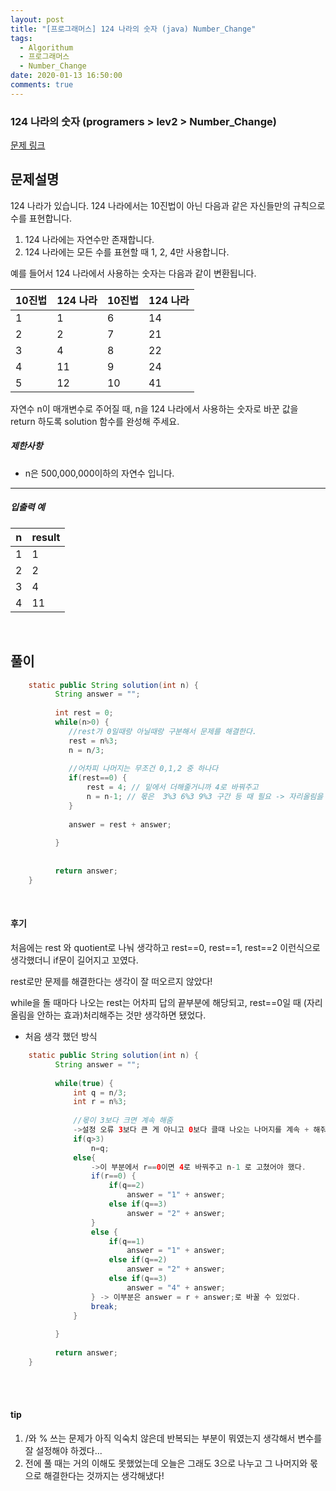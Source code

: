 ```yaml
---
layout: post
title: "[프로그래머스] 124 나라의 숫자 (java) Number_Change"
tags:
  - Algorithum
  - 프로그래머스
  - Number_Change
date: 2020-01-13 16:50:00
comments: true
---
```




### 124 나라의 숫자 (programers > lev2 > Number_Change)

[문제 링크](https://programmers.co.kr/learn/courses/30/lessons/12899 )

## 문제설명

124 나라가 있습니다. 124 나라에서는 10진법이 아닌 다음과 같은 자신들만의 규칙으로 수를 표현합니다.

1. 124 나라에는 자연수만 존재합니다.
2. 124 나라에는 모든 수를 표현할 때 1, 2, 4만 사용합니다.

예를 들어서 124 나라에서 사용하는 숫자는 다음과 같이 변환됩니다.

| 10진법 | 124 나라 | 10진법 | 124 나라 |
| ------ | -------- | ------ | -------- |
| 1      | 1        | 6      | 14       |
| 2      | 2        | 7      | 21       |
| 3      | 4        | 8      | 22       |
| 4      | 11       | 9      | 24       |
| 5      | 12       | 10     | 41       |

자연수 n이 매개변수로 주어질 때, n을 124 나라에서 사용하는 숫자로 바꾼 값을 return 하도록 solution 함수를 완성해 주세요.

##### 제한사항

- n은 500,000,000이하의 자연수 입니다.

------

##### 입출력 예

| n    | result |
| ---- | ------ |
| 1    | 1      |
| 2    | 2      |
| 3    | 4      |
| 4    | 11     |

<br>

## 풀이

```java
	static public String solution(int n) {
	      String answer = "";
	      
	      int rest = 0;
	      while(n>0) {
	    	 //rest가 0일때랑 아닐때랑 구분해서 문제를 해결한다.
	    	 rest = n%3;
	    	 n = n/3;
	    	 
	    	 //어차피 나머지는 무조건 0,1,2 중 하나다
	    	 if(rest==0) {
	    		 rest = 4; // 밑에서 더해줄거니까 4로 바꿔주고
	    		 n = n-1; // 몫은  3%3 6%3 9%3 구간 등 때 필요 -> 자리올림을 안하는 효과!
	    	 }
	    	 
	    	 answer = rest + answer;
	    	  
	      }
	      
	      
	      return answer;
	}
```

<br>

#### 후기

처음에는 rest 와 quotient로 나눠 생각하고 rest==0, rest==1, rest==2 이런식으로 생각했더니 if문이 길어지고 꼬였다. <br>

rest로만 문제를 해결한다는 생각이 잘 떠오르지 않았다! <br>

while을 돌 때마다 나오는 rest는 어차피 답의 끝부분에 해당되고, rest==0일 때 (자리올림을 안하는 효과)처리해주는 것만 생각하면 됐었다.<br>

* 처음 생각 했던 방식

```java
	static public String solution(int n) {
	      String answer = "";
	      
	      while(true) {
	    	  int q = n/3;
	    	  int r = n%3;
	    	     	  
	    	  //몫이 3보다 크면 계속 해줌
              ->설정 오류 3보다 큰 게 아니고 0보다 클때 나오는 나머지를 계속 + 해줘야 함
	    	  if(q>3)
	    		  n=q;
	    	  else{
                  ->이 부분에서 r==0이면 4로 바꿔주고 n-1 로 고쳤어야 했다.
	    		  if(r==0) {
	    			  if(q==2)
	    				  answer = "1" + answer;
	    			  else if(q==3)
	    				  answer = "2" + answer;
	    		  }
	    		  else {
	    			  if(q==1)
	    				  answer = "1" + answer;
	    			  else if(q==2)
	    				  answer = "2" + answer;
	    			  else if(q==3)
	    				  answer = "4" + answer;
	    		  } -> 이부분은 answer = r + answer;로 바꿀 수 있었다.
	    		  break;
	    	  }
	    	  
	      }
	      
	      return answer;
	}
```



<br>

<br>

#### tip

1.  /와 % 쓰는 문제가 아직 익숙치 않은데 반복되는 부분이 뭐였는지 생각해서 변수를 잘 설정해야 하겠다...
2.  전에 풀 때는 거의 이해도 못했었는데 오늘은 그래도 3으로 나누고 그 나머지와 몫으로 해결한다는 것까지는 생각해냈다!

<br>